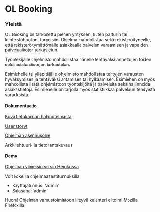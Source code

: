 # OL Booking

### Yleistä 

OL Booking on tarkoitettu pienen yrityksen, kuten parturin tai kiinteistöhuollon, tarpeisiin.
Ohjelma mahdollistaa sekä rekisteröityneelle, että rekisteröitymättömälle asiakkaalle palvelun varaamisen ja vapaiden palveluaikojen tarkastelun.

Työntekijälle ohjelmisto mahdollistaa hänelle tehtäväksi annettujen töiden sekä asiakastietojen tarkastelun.

Esimiehelle tai ylläpitäjälle ohjelmisto mahdollistaa tehtyjen varausten hyväksymisen ja tehtäväksi antamisen tai hylkäämisen. Esimiehen on myös mahdollista lisätä ohjelmistoon työntekijöitä ja palveluita sekä hallinnoida asiakastietoja. Esimiehelle on tarjolla myös statistiikkaa palveluun tehdyistä varauksista. 

#### Dokumentaatio ####

[Kuva tietokannan hahmotelmasta](https://github.com/sokkanen/TSOHA_OL_Booking/blob/master/documentation/Images/tietokanta_alustava.png)

[User storyt](https://github.com/sokkanen/TSOHA_OL_Booking/blob/master/documentation/userstories.md)

[Ohjelman asennusohje](https://github.com/sokkanen/TSOHA_OL_Booking/blob/master/documentation/asennusohje.md)

[Arkkitehtuuri- ja tietokantakuvaus](https://github.com/sokkanen/TSOHA_OL_Booking/blob/master/documentation/arkkitehtuuri.md)

#### Demo ####

[Ohjelman viimeisin versio Herokussa](https://ol-booking.herokuapp.com)

Voit kokeilla ohjelmaa testitunnuksilla:

* Käyttäjätunnus: 'admin'
* Salasana:	'admin'

Huom! Ohjelman varaustoimintoon liittyvä kalenteri ei toimi Mozilla Firefoxilla!
